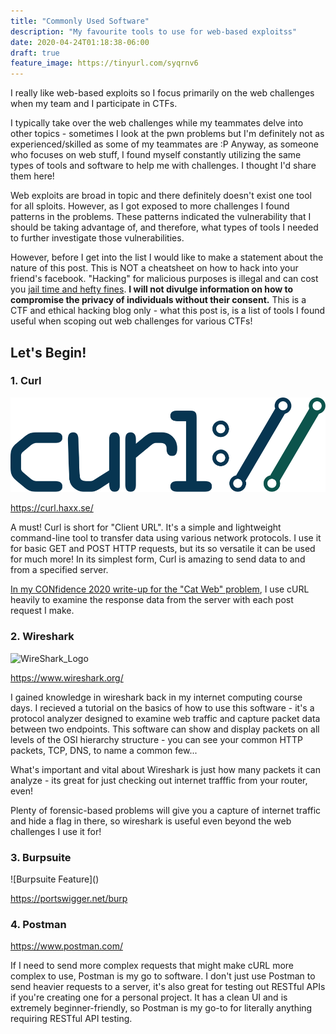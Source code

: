 ```yaml
---
title: "Commonly Used Software"
description: "My favourite tools to use for web-based exploitss"
date: 2020-04-24T01:18:38-06:00
draft: true
feature_image: https://tinyurl.com/syqrnv6
---
```


I really like web-based exploits so I focus primarily on the web challenges when my team and I participate in CTFs.

<!--more-->

 I typically take over the web challenges while my teammates delve into other topics - sometimes I look at the pwn problems but I'm definitely not as experienced/skilled as some of my teammates are :P Anyway, as someone who focuses on web stuff, I found myself constantly utilizing the same types of tools and software to help me with challenges. I thought I'd share them here! 


Web exploits are broad in topic and there definitely doesn't exist one tool for all sploits. However, as I got exposed to more challenges I found patterns in the problems. These patterns indicated the vulnerability that I should be taking advantage of, and therefore, what types of tools I needed to further investigate those vulnerabilities.

However, before I get into the list I would like to make a statement about the nature of this post. This is NOT a cheatsheet on how to hack into your friend's facebook. "Hacking" for malicious purposes is illegal and can cost you [jail time and hefty fines](https://criminal.findlaw.com/criminal-charges/hacking-laws-and-punishments.html). **I will not divulge information on how to compromise the privacy of individuals without their consent.** This is a CTF and ethical hacking blog only - what this post is, is a list of tools I found useful when scoping out web challenges for various CTFs! 

Let's Begin!
----

<h3> 1. Curl </h3>

![cURL_Logo](https://raw.githubusercontent.com/jamiepoli/JamvieCTF/master/content/images/curl-logo.svg)

https://curl.haxx.se/

A must! Curl is short for "Client URL". It's a simple and lightweight command-line tool to transfer data using various network protocols. I use it for basic GET and POST HTTP requests, but its so versatile it can be used for much more! In its simplest form, Curl is amazing to send data to and from a specified server. 

[In my CONfidence 2020 write-up for the "Cat Web" problem](https://jamvie.net/posts/confidence2020_01/), I use cURL heavily to examine the response data from the server with each post request I make. 

<h3> 2. Wireshark </h3>

![WireShark_Logo]()

https://www.wireshark.org/

I gained knowledge in wireshark back in my internet computing course days. I recieved a tutorial on the basics of how to use this software - it's a protocol analyzer designed to examine web traffic and capture packet data between two endpoints. This software can show and display packets on all levels of the OSI hierarchy structure - you can see your common HTTP packets, TCP, DNS, to name a common few...

What's important and vital about Wireshark is just how many packets it can analyze - its great for just checking out internet trafffic from your router, even! 

Plenty of forensic-based problems will give you a capture of internet traffic and hide a flag in there, so wireshark is useful even beyond the web challenges I use it for! 

<h3> 3. Burpsuite </h3>
![Burpsuite Feature]()

https://portswigger.net/burp



<h3> 4. Postman </h3>

https://www.postman.com/

If I need to send more complex requests that might make cURL more complex to use, Postman is my go to software. I don't just use Postman to send heavier requests to a server, it's also great for testing out RESTful APIs if you're creating one for a personal project. It has a clean UI and is extremely beginner-friendly, so Postman is my go-to for literally anything requiring RESTful API testing. 



